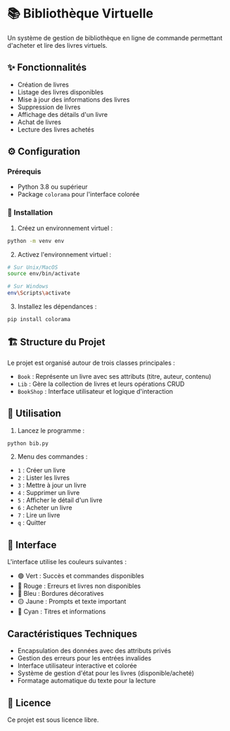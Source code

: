 # 📚 Bibliothèque Virtuelle

Un système de gestion de bibliothèque en ligne de commande permettant d'acheter et lire des livres virtuels.

## ✨ Fonctionnalités

- Création de livres
- Listage des livres disponibles
- Mise à jour des informations des livres
- Suppression de livres
- Affichage des détails d'un livre
- Achat de livres
- Lecture des livres achetés

## ⚙️ Configuration

### Prérequis

- Python 3.8 ou supérieur
- Package `colorama` pour l'interface colorée

### 🚀 Installation

1. Créez un environnement virtuel :
```bash
python -m venv env
```

2. Activez l'environnement virtuel :
```bash
# Sur Unix/MacOS
source env/bin/activate

# Sur Windows
env\Scripts\activate
```

3. Installez les dépendances :
```bash
pip install colorama
```

## 🏗️ Structure du Projet

Le projet est organisé autour de trois classes principales :

- `Book` : Représente un livre avec ses attributs (titre, auteur, contenu)
- `Lib` : Gère la collection de livres et leurs opérations CRUD
- `BookShop` : Interface utilisateur et logique d'interaction

## 📖 Utilisation

1. Lancez le programme :
```bash
python bib.py
```

2. Menu des commandes :
- `1` : Créer un livre
- `2` : Lister les livres
- `3` : Mettre à jour un livre
- `4` : Supprimer un livre
- `5` : Afficher le détail d'un livre
- `6` : Acheter un livre
- `7` : Lire un livre
- `q` : Quitter

## 🎨 Interface

L'interface utilise les couleurs suivantes :
- 🟢 Vert : Succès et commandes disponibles
- 🔴 Rouge : Erreurs et livres non disponibles
- 🔵 Bleu : Bordures décoratives
- 🟡 Jaune : Prompts et texte important
- 🔶 Cyan : Titres et informations

## Caractéristiques Techniques

- Encapsulation des données avec des attributs privés
- Gestion des erreurs pour les entrées invalides
- Interface utilisateur interactive et colorée
- Système de gestion d'état pour les livres (disponible/acheté)
- Formatage automatique du texte pour la lecture

## 📄 Licence

Ce projet est sous licence libre.